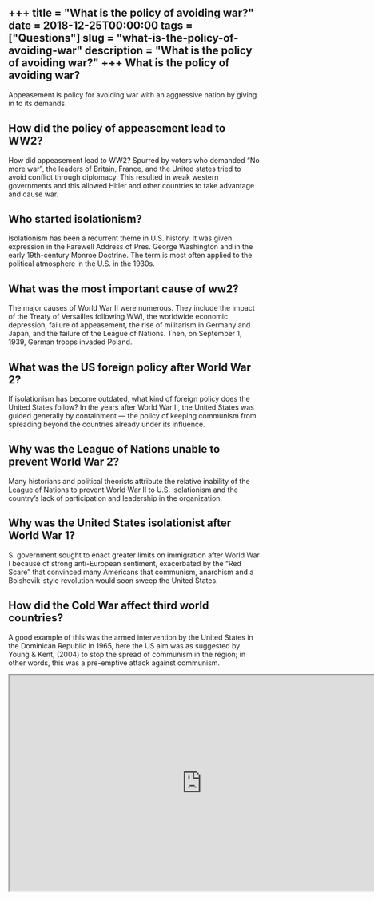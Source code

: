 +++
title = "What is the policy of avoiding war?"
date = 2018-12-25T00:00:00
tags = ["Questions"]
slug = "what-is-the-policy-of-avoiding-war"
description = "What is the policy of avoiding war?"
+++
What is the policy of avoiding war?
-----------------------------------

Appeasement is policy for avoiding war with an aggressive nation by giving in to its demands.

How did the policy of appeasement lead to WW2?
----------------------------------------------

How did appeasement lead to WW2? Spurred by voters who demanded “No more war”, the leaders of Britain, France, and the United states tried to avoid conflict through diplomacy. This resulted in weak western governments and this allowed Hitler and other countries to take advantage and cause war.

Who started isolationism?
-------------------------

Isolationism has been a recurrent theme in U.S. history. It was given expression in the Farewell Address of Pres. George Washington and in the early 19th-century Monroe Doctrine. The term is most often applied to the political atmosphere in the U.S. in the 1930s.

What was the most important cause of ww2?
-----------------------------------------

The major causes of World War II were numerous. They include the impact of the Treaty of Versailles following WWI, the worldwide economic depression, failure of appeasement, the rise of militarism in Germany and Japan, and the failure of the League of Nations. Then, on September 1, 1939, German troops invaded Poland.

What was the US foreign policy after World War 2?
-------------------------------------------------

If isolationism has become outdated, what kind of foreign policy does the United States follow? In the years after World War II, the United States was guided generally by containment — the policy of keeping communism from spreading beyond the countries already under its influence.

Why was the League of Nations unable to prevent World War 2?
------------------------------------------------------------

Many historians and political theorists attribute the relative inability of the League of Nations to prevent World War II to U.S. isolationism and the country’s lack of participation and leadership in the organization.

Why was the United States isolationist after World War 1?
---------------------------------------------------------

S. government sought to enact greater limits on immigration after World War I because of strong anti-European sentiment, exacerbated by the “Red Scare” that convinced many Americans that communism, anarchism and a Bolshevik-style revolution would soon sweep the United States.

How did the Cold War affect third world countries?
--------------------------------------------------

A good example of this was the armed intervention by the United States in the Dominican Republic in 1965, here the US aim was as suggested by Young &amp; Kent, (2004) to stop the spread of communism in the region; in other words, this was a pre-emptive attack against communism.

<iframe allow="accelerometer; autoplay; clipboard-write; encrypted-media; gyroscope; picture-in-picture" allowfullscreen="" class="__youtube_prefs__  epyt-is-override  no-lazyload" data-no-lazy="1" data-origheight="433" data-origwidth="770" data-skipgform_ajax_framebjll="" height="433" id="_ytid_68531" loading="lazy" src="https://www.youtube.com/embed/3A3wVqDw3P4?enablejsapi=1&autoplay=0&cc_load_policy=0&cc_lang_pref=&iv_load_policy=1&loop=0&modestbranding=0&rel=1&fs=1&playsinline=0&autohide=2&theme=dark&color=red&controls=1&" title="YouTube player" width="770"></iframe>